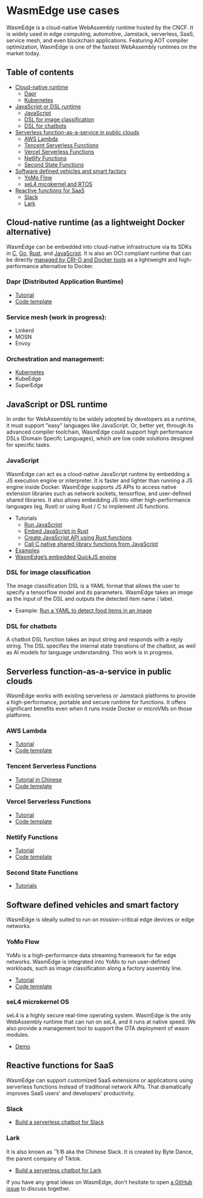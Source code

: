# WasmEdge use cases

WasmEdge is a cloud-native WebAssembly runtime hosted by the CNCF. It is widely used in edge computing, automotive, Jamstack, serverless, SaaS, service mesh, and even blockchain applications. Featuring AOT compiler optimization, WasmEdge is one of the fastest WebAssembly runtimes on the market today.

## Table of contents

* [Cloud-native runtime](#cloud-native-runtime-as-a-lightweight-docker-alternative)
  * [Dapr](#dapr-distributed-application-runtime)
  * [Kubernetes](#orchestration-and-management)
* [JavaScript or DSL runtime](#javascript-or-dsl-runtime)
  * [JavaScript](#javascript)
  * [DSL for image classification](#dsl-for-image-classification)
  * [DSL for chatbots](#dsl-for-chatbots)
* [Serverless function-as-a-service in public clouds](#serverless-function-as-a-service-in-public-clouds)
  * [AWS Lambda](#aws-lambda)
  * [Tencent Serverless Functions](#tencent-serverless-functions)
  * [Vercel Serverless Functions](#vercel-serverless-functions)
  * [Netlify Functions](#netlify-functions)
  * [Second State Functions](#second-state-functions)
* [Software defined vehicles and smart factory](#software-defined-vehicles-and-smart-factory)
  * [YoMo Flow](#yomo-flow)
  * [seL4 micokernel and RTOS](#sel4-microkernel-os)
* [Reactive functions for SaaS](#reactive-functions-for-saas)
  * [Slack](#slack)
  * [Lark](#lark)

## Cloud-native runtime (as a lightweight Docker alternative)

WasmEdge can be embedded into cloud-native infrastructure via its SDKs in [C](c_api.md), [Go](https://www.secondstate.io/articles/extend-golang-app-with-webassembly-rust/), [Rust](../bindings/rust/wasmedge-rs), and [JavaScript](https://www.secondstate.io/articles/getting-started-with-rust-function/). It is also an OCI compliant runtime that can be directly [managed by CRI-O and Docker tools](https://www.secondstate.io/articles/manage-webassembly-apps-in-wasmedge-using-docker-tools/) as a lightweight and high-performance alternative to Docker.

### Dapr (Distributed Application Runtime)

* [Tutorial](https://www.secondstate.io/articles/dapr-wasmedge-webassembly/)
* [Code template](https://github.com/second-state/dapr-wasm)

### Service mesh (work in progress):

* Linkerd
* MOSN
* Envoy

### Orchestration and management:

* [Kubernetes](https://www.secondstate.io/articles/manage-webassembly-apps-in-wasmedge-using-docker-tools/)
* KubeEdge
* SuperEdge

## JavaScript or DSL runtime

In order for WebAssembly to be widely adopted by developers as a runtime, it must support "easy" languages like JavaScript. Or, better yet, through its advanced compiler toolchain, WasmEdge could support high performance DSLs (Domain Specifc Languages), which are low code solutions designed for specific tasks.

### JavaScript

WasmEdge can act as a cloud-native JavaScript runtime by embedding a JS execution engine or interpreter. It is faster and lighter than running a JS engine inside Docker. WasmEdge supports JS APIs to access native extension libraries such as network sockets, tensorflow, and user-defined shared libraries. It also allows embedding JS into other high-performance languages (eg, Rust) or using Rust / C to implement JS functions.

* Tutorials
  * [Run JavaScript](https://www.secondstate.io/articles/run-javascript-in-webassembly-with-wasmedge/)
  * [Embed JavaScript in Rust](https://www.secondstate.io/articles/embed-javascript-in-rust/)
  * [Create JavaScript API using Rust functions](https://www.secondstate.io/articles/embed-rust-in-javascript/)
  * [Call C native shared library functions from JavaScript](https://www.secondstate.io/articles/call-native-functions-from-javascript/)
* [Examples](https://github.com/WasmEdge/WasmEdge/blob/master/tools/wasmedge/examples/js/README.md)
* [WasmEdge’s embedded QuickJS engine](https://github.com/second-state/wasmedge-quickjs)

### DSL for image classification

The image classification DSL is a YAML format that allows the user to specify a tensorflow model and its parameters. WasmEdge takes an image as the input of the DSL and outputs the detected item name / label.

* Example: [Run a YAML to detect food items in an image](https://github.com/second-state/wasm-learning/blob/master/cli/classify_yml/config/food.yml)

### DSL for chatbots

A chatbot DSL function takes an input string and responds with a reply string. The DSL specifies the internal state transtions of the chatbot, as well as AI models for language understanding. This work is in progress.

## Serverless function-as-a-service in public clouds

WasmEdge works with existing serverless or Jamstack platforms to provide a high-performance, portable and secure runtime for functions. It offers significant benefits even when it runs inside Docker or microVMs on those platforms.

### AWS Lambda

* [Tutorial](https://www.cncf.io/blog/2021/08/25/webassembly-serverless-functions-in-aws-lambda/)
* [Code template](https://github.com/second-state/aws-lambda-wasm-runtime)

### Tencent Serverless Functions

* [Tutorial in Chinese](https://my.oschina.net/u/4532842/blog/5172639)
* [Code template](https://github.com/second-state/tencent-scf-wasm-runtime)

### Vercel Serverless Functions

* [Tutorial](https://www.secondstate.io/articles/vercel-wasmedge-webassembly-rust/)
* [Code template](https://github.com/second-state/vercel-wasm-runtime)

### Netlify Functions

* [Tutorial](https://www.secondstate.io/articles/netlify-wasmedge-webassembly-rust-serverless/)
* [Code template](https://github.com/second-state/netlify-wasm-runtime)

### Second State Functions

* [Tutorials](https://www.secondstate.io/faas/)

## Software defined vehicles and smart factory

WasmEdge is ideally suited to run on mission-critical edge devices or edge networks.

### YoMo Flow

YoMo is a high-performance data streaming framework for far edge networks. WasmEdge is integrated into YoMo to run user-defined workloads, such as image classification along a factory assembly line.

* [Tutorial](https://www.secondstate.io/articles/yomo-wasmedge-real-time-data-streams/)
* [Code template](https://github.com/yomorun/yomo-wasmedge-tensorflow)

### seL4 microkernel OS

seL4 is a highly secure real-time operating system. WasmEdge is the only WebAssembly runtime that can run on seL4, and it runs at native speed. We also provide a management tool to support the OTA deployment of wasm modules.

* [Demo](https://github.com/second-state/wasmedge-seL4)

## Reactive functions for SaaS

WasmEdge can support customized SaaS extensions or applications using serverless functions instead of traditional network APIs. That dramatically improves SaaS users' and developers' productivity.

### Slack

* [Build a serverless chatbot for Slack](http://reactor.secondstate.info/en/docs/user_guideline.html)

### Lark

It is also known as 飞书 aka the Chinese Slack. It is created by Byte Dance, the parent company of Tiktok.

* [Build a serverless chatbot for Lark](http://reactor.secondstate.info/zh/docs/user_guideline.html)

If you have any great ideas on WasmEdge, don't hesitate to open [a GitHub issue](https://github.com/WasmEdge/WasmEdge/issues) to discuss together.
